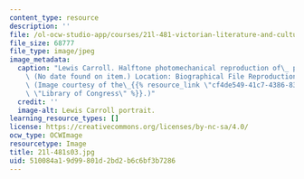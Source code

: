 ```yaml
---
content_type: resource
description: ''
file: /ol-ocw-studio-app/courses/21l-481-victorian-literature-and-culture-spring-2003/510084a19d99801d2bd2b6c6bf3b7286_21l-481s03.jpg
file_size: 68777
file_type: image/jpeg
image_metadata:
  caption: "Lewis Carroll. Halftone photomechanical reproduction of\_ photograph.\
    \ (No date found on item.) Location: Biographical File Reproduction Number: LC-USZ62-70064.\
    \ (Image courtesy of the\_{{% resource_link \"cf4de549-41c7-4386-83f7-42fde97717d6\"\
    \ \"Library of Congress\" %}}.)"
  credit: ''
  image-alt: Lewis Carroll portrait.
learning_resource_types: []
license: https://creativecommons.org/licenses/by-nc-sa/4.0/
ocw_type: OCWImage
resourcetype: Image
title: 21l-481s03.jpg
uid: 510084a1-9d99-801d-2bd2-b6c6bf3b7286
---
```

